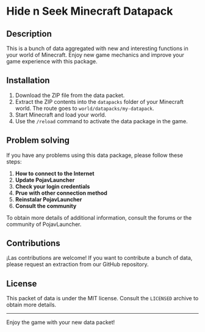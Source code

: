 # Hide n Seek Minecraft Datapack




## Description




This is a bunch of data aggregated with new and interesting functions in your world of Minecraft. Enjoy new game mechanics and improve your game experience with this package.




## Installation




1. Download the ZIP file from the data packet.
2. Extract the ZIP contents into the `datapacks` folder of your Minecraft world. The route goes to `world/datapacks/my-datapack`.
3. Start Minecraft and load your world.
4. Use the `/reload` command to activate the data package in the game.




## Problem solving




If you have any problems using this data package, please follow these steps:




1. **How to connect to the Internet**
2. **Update PojavLauncher**
3. **Check your login credentials**
4. **Prue with other connection method**
5. **Reinstalar PojavLauncher**
6. **Consult the community**




To obtain more details of additional information, consult the forums or the community of PojavLauncher.




## Contributions




¡Las contributions are welcome! If you want to contribute a bunch of data, please request an extraction from our GitHub repository.




## License




This packet of data is under the MIT license. Consult the `LICENSED` archive to obtain more details.




---




Enjoy the game with your new data packet!  
